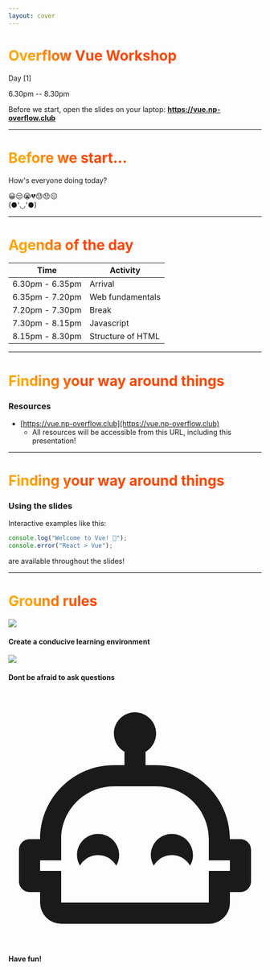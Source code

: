 ```yaml
---
layout: cover
---
```

# Overflow Vue Workshop

Day [1]

6.30pm -- 8.30pm

<div class="m-6 abs-br">

Before we start, open the slides on your laptop: **https://vue.np-overflow.club**

</div>

<!--
Very color
-->

<style>
h1 {
  background-color: orange;
  background-image: linear-gradient(45deg, orange 10%, orangered 30%);
  background-size: 100%;
  background-clip: text;
  -webkit-background-clip: text;
  -moz-background-clip: text;
  -webkit-text-fill-color: transparent;
  -moz-text-fill-color: transparent;
}
</style>

---

# Before we start...

<span class="text-xl">

How's everyone doing today?

</span>

<span class="text-4xl">

😀😔😭💔😓😞😖
<br/>
(●'◡'●)
<br/>

</span>

---

# Agenda of the day

| Time            | Activity          |
| --------------- | ----------------- |
| 6.30pm - 6.35pm | Arrival           |
| 6.35pm - 7.20pm | Web fundamentals  |
| 7.20pm - 7.30pm | Break             |
| 7.30pm - 8.15pm | Javascript        |
| 8.15pm - 8.30pm | Structure of HTML |

---

# Finding your way around things

### Resources

- [https://vue.np-overflow.club](https://vue.np-overflow.club)
  - All resources will be accessible from this URL, including this presentation!

---

# Finding your way around things

### Using the slides

Interactive examples like this:

<div grid="~ gap-4 cols-2">
<div>

<Runner code="console.log('Welcome to Vue! 🐔');console.error('React > Vue');">

```js
console.log("Welcome to Vue! 🐔");
console.error("React > Vue");
```

</Runner>

are available throughout the slides!

</div>
</div>

---

# Ground rules

<div grid="~ cols-3" class="gap-20 mt-25">
<div class="flex flex-col text-center items-center">
  <img class="h-32 w-32" src="https://api.iconify.design/eos-icons:machine-learning.svg" />
  <h4>Create a conducive learning environment</h4>
</div>
<div class="flex flex-col text-center items-center">
  <img class="h-32 w-32" src="https://api.iconify.design/akar-icons:chat-question.svg" />
  <h4>Dont be afraid to ask questions</h4>
</div>
<div class="flex flex-col text-center items-center">
  <svg xmlns="http://www.w3.org/2000/svg" xmlns:xlink="http://www.w3.org/1999/xlink" aria-hidden="true" role="img" class="h-32 text-orange-600 w-32" preserveAspectRatio="xMidYMid meet" viewBox="0 0 24 24"><path fill="currentColor" d="M10.5 15.5c0 .37-.1.7-.28 1c-.34-.59-.98-1-1.72-1s-1.38.41-1.72 1c-.17-.3-.28-.63-.28-1c0-1.1.9-2 2-2s2 .9 2 2M23 15v3c0 .55-.45 1-1 1h-1v1c0 1.11-.89 2-2 2H5a2 2 0 0 1-2-2v-1H2c-.55 0-1-.45-1-1v-3c0-.55.45-1 1-1h1c0-3.87 3.13-7 7-7h1V5.73c-.6-.34-1-.99-1-1.73c0-1.1.9-2 2-2s2 .9 2 2c0 .74-.4 1.39-1 1.73V7h1c3.87 0 7 3.13 7 7h1c.55 0 1 .45 1 1m-2 1h-2v-2c0-2.76-2.24-5-5-5h-4c-2.76 0-5 2.24-5 5v2H3v1h2v3h14v-3h2v-1m-5.5-2.5c-1.1 0-2 .9-2 2c0 .37.11.7.28 1c.34-.59.98-1 1.72-1s1.38.41 1.72 1c.18-.3.28-.63.28-1a2 2 0 0 0-2-2Z"></path></svg>  
<h4>Have fun!</h4>
</div>
</div>

<!--
1. We're all here to learn. It's alright if you're not familiar with things.
2. We want  to create an amazing learning experience of all of you, but that requires your participation as well. Take the initiative and clarify any doubts you may have. Be proactive in class and complete the tasks.
3. Have fun!
-->
